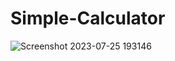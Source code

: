 # Simple-Calculator

![Screenshot 2023-07-25 193146](https://github.com/EhabMagdyy/Simple-Calculator/assets/132620660/fdc73584-03f1-45c3-acf6-d5e19a6099dd)
